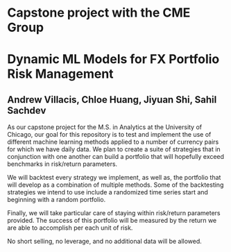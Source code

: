 # Capstone project with the CME Group
# Dynamic ML Models for FX Portfolio Risk Management
## Andrew Villacis, Chloe Huang, Jiyuan Shi, Sahil Sachdev

As our capstone project for the M.S. in Analytics at the University of Chicago, our goal for this repository is to test and implement the use of 
different machine learning methods applied to a number of currency pairs for which we have daily data. We plan to create a suite of strategies
that in conjunction with one another can build a portfolio that will hopefully exceed benchmarks in risk/return parameters.

We will backtest every strategy we implement, as well as, the portfolio that will develop as a combination of multiple methods. Some of the
backtesting strategies we intend to use include a randomized time series start and beginning with a random portfolio.

Finally, we will take particular care of staying within risk/return parameters provided. The success of this portfolio will be measured by the
return we are able to accomplish per each unit of risk.

No short selling, no leverage, and no additional data will be allowed.
